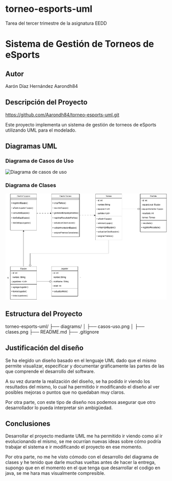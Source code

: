 # torneo-esports-uml
Tarea del tercer trimestre de la asignatura EEDD

# Sistema de Gestión de Torneos de eSports

## Autor

Aarón Díaz Hernández
Aarondh84

## Descripción del Proyecto

https://github.com/Aarondh84/torneo-esports-uml.git

Este proyecto implementa un sistema de gestión de torneos de eSports utilizando UML para el modelado.

## Diagramas UML

### Diagrama de Casos de Uso 
![Diagrama de casos de uso](diagrams/Casos-uso.png)

### Diagrama de Clases 
![Diagrama de clases](diagrams/Clases.png)

## Estructura del Proyecto 
torneo-esports-uml/
├── diagrams/ 
│ ├── casos-uso.png 
│ ├── clases.png 
├── README.md 
├── .gitignore 

## Justificación del diseño 

Se ha elegido un diseño basado en el lenguaje UML dado que el mismo permite visualizar, especificar y documentar gráficamente las partes de las que comprende el desarrollo del software.

A su vez durante la realización del diseño, se ha podido ir viendo los resultados del mismo, lo cual ha permitido ir modificando el diseño al ver posibles mejoras o puntos que no quedaban muy claros.

Por otra parte, con este tipo de diseño nos podemos asegurar que otro desarrollador lo pueda interpretar sin ambigüedad.

## Conclusiones

Desarrollar el proyecto mediante UML me ha permitido ir viendo como al ir evolucionando el mismo, se me ocurrían nuevas ideas sobre cómo podría trabajar el sistema e ir modificando el proyecto en ese momento.

Por otra parte, no me he visto cómodo con el desarrollo del diagrama de clases y he tenido que darle muchas vueltas antes de hacer la entrega, supongo que en el momento en el que tenga que desarrollar el codigo en java, se me hara mas visualmente compresible.
